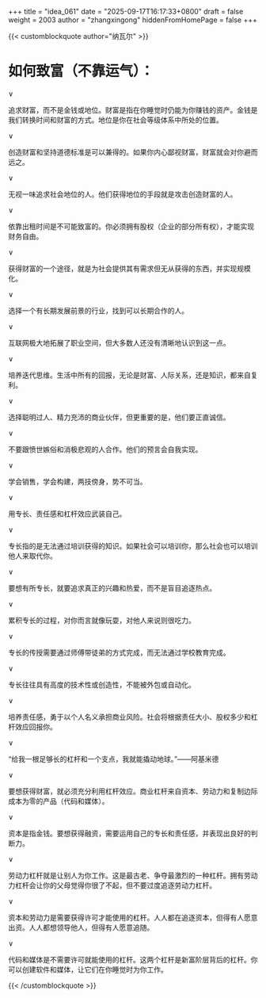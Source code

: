 +++
title = "idea_061"
date = "2025-09-17T16:17:33+0800"
draft = false
weight = 2003
author = "zhangxingong"
hiddenFromHomePage = false
+++

{{< customblockquote author="纳瓦尔" >}} 
# 如何致富（不靠运气）：

∨

追求财富，而不是金钱或地位。财富是指在你睡觉时仍能为你赚钱的资产。金钱是我们转换时间和财富的方式。地位是你在社会等级体系中所处的位置。

∨

创造财富和坚持道德标准是可以兼得的。如果你内心鄙视财富，财富就会对你避而远之。

∨

无视一味追求社会地位的人。他们获得地位的手段就是攻击创造财富的人。

∨

依靠出租时间是不可能致富的。你必须拥有股权（企业的部分所有权），才能实现财务自由。

∨

获得财富的一个途径，就是为社会提供其有需求但无从获得的东西，并实现规模化。

∨

选择一个有长期发展前景的行业，找到可以长期合作的人。

∨

互联网极大地拓展了职业空间，但大多数人还没有清晰地认识到这一点。

∨

培养迭代思维。生活中所有的回报，无论是财富、人际关系，还是知识，都来自复利。

∨

选择聪明过人、精力充沛的商业伙伴，但更重要的是，他们要正直诚信。

∨

不要跟愤世嫉俗和消极悲观的人合作。他们的预言会自我实现。

∨

学会销售，学会构建，两技傍身，势不可当。

∨

用专长、责任感和杠杆效应武装自己。

∨

专长指的是无法通过培训获得的知识。如果社会可以培训你，那么社会也可以培训他人来取代你。

∨

要想有所专长，就要追求真正的兴趣和热爱，而不是盲目追逐热点。

∨

累积专长的过程，对你而言就像玩耍，对他人来说则很吃力。

∨

专长的传授需要通过师傅带徒弟的方式完成，而无法通过学校教育完成。

∨

专长往往具有高度的技术性或创造性，不能被外包或自动化。

∨

培养责任感，勇于以个人名义承担商业风险。社会将根据责任大小、股权多少和杠杆效应回报你。

∨

“给我一根足够长的杠杆和一个支点，我就能撬动地球。”——阿基米德

∨

要想获得财富，就必须充分利用杠杆效应。商业杠杆来自资本、劳动力和复制边际成本为零的产品（代码和媒体）。

∨

资本是指金钱。要想获得融资，需要运用自己的专长和责任感，并表现出良好的判断力。

∨

劳动力杠杆就是让别人为你工作。这是最古老、争夺最激烈的一种杠杆。拥有劳动力杠杆会让你的父母觉得你很了不起，但不要过度追逐劳动力杠杆。

∨

资本和劳动力是需要获得许可才能使用的杠杆。人人都在追逐资本，但得有人愿意出资。人人都想领导他人，但得有人愿意追随。

∨

代码和媒体是不需要许可就能使用的杠杆。这两个杠杆是新富阶层背后的杠杆。你可以创建软件和媒体，让它们在你睡觉时为你工作。

{{< /customblockquote >}}
